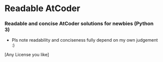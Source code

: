 # Readable AtCoder
### Readable and concise AtCoder solutions for newbies (Python 3)

- Pls note readability and conciseness fully depend on my own judgement :)



[Any License you like]

